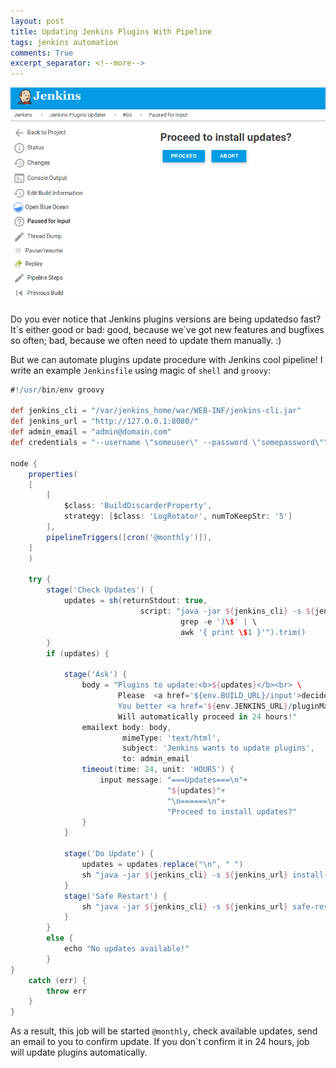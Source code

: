 ```yaml
---
layout: post
title: Updating Jenkins Plugins With Pipeline
tags: jenkins automation
comments: True
excerpt_separator: <!--more-->
---
```


![Question](/images/update_ask.png)

Do you ever notice that Jenkins plugins versions are being updatedso fast? It\`s either good or bad: good, because we`ve got new features and bugfixes so often; bad, because we often need to update them manually. :)

But we can automate plugins update procedure with Jenkins cool pipeline! I write an example `Jenkinsfile` using magic of `shell` and `groovy`:

<!--more-->

```groovy
#!/usr/bin/env groovy

def jenkins_cli = "/var/jenkins_home/war/WEB-INF/jenkins-cli.jar"
def jenkins_url = "http://127.0.0.1:8080/"
def admin_email = "admin@domain.com"
def credentials = "--username \"someuser\" --password \"somepassword\""

node {
    properties(
    [
        [
            $class: 'BuildDiscarderProperty',
            strategy: [$class: 'LogRotator', numToKeepStr: '5']
        ],
        pipelineTriggers([cron('@monthly')]),
    ]
    )

    try {
        stage('Check Updates') {
            updates = sh(returnStdout: true,
                             script: "java -jar ${jenkins_cli} -s ${jenkins_url} list-plugins | \
                                      grep -e ')\$' | \
                                      awk '{ print \$1 }'").trim()
        }
        if (updates) {
            
            stage('Ask') {
                body = "Plugins to update:<b>${updates}</b><br> \
                        Please  <a href='${env.BUILD_URL}/input'>decide</a> what to do.<br> \
                        You better <a href='${env.JENKINS_URL}/pluginManager'>look</a> at plugins</a> before updating.<br> \
                        Will automatically proceed in 24 hours!"
                emailext body: body,
                         mimeType: 'text/html',
                         subject: 'Jenkins wants to update plugins',
                         to: admin_email
                timeout(time: 24, unit: 'HOURS') {
                    input message: "===Updates===\n"+
                                   "${updates}"+
                                   "\n======\n"+
                                   "Proceed to install updates?"
                }
            }
            
            stage('Do Update') {
                updates = updates.replace("\n", " ")
                sh "java -jar ${jenkins_cli} -s ${jenkins_url} install-plugin ${updates} ${credentials}"
            }
            stage('Safe Restart') {
                sh "java -jar ${jenkins_cli} -s ${jenkins_url} safe-restart ${credentials}"
            }
        }
        else {
            echo "No updates available!"
        }
}
    catch (err) {
        throw err
    }
}
```

As a result, this job will be started `@monthly`, check available updates, send an email to you to confirm update. If you don\`t confirm it in 24 hours, job will update plugins automatically.

